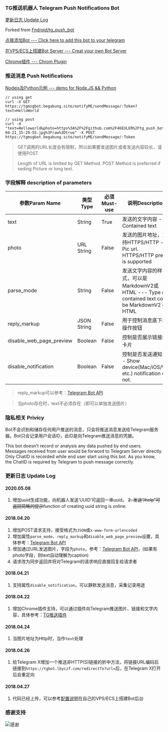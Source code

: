 
### TG推送机器人 Telegram Push Notifications Bot
[更新日志 Update Log](https://github.com/46EULER/tg_push_bot#%E6%9B%B4%E6%96%B0%E6%97%A5%E5%BF%97)


Forked from [Fndroid/tg_push_bot](https://github.com/Fndroid/tg_push_bot)

[点我添加Bot --- Click here to add this bot to your telegram](https://t.me/begabung_bot) 

[在VPS/ECS上搭建Bot Server --- Creat your own Bot Server](SETUP.md)

[Chrome插件 --- Chrom Plugin](https://github.com/Fndroid/tg_notification_chrome)

### 推送消息 Push Notifications


[Nodejs及Python示例 --- demo for Node.JS && Python](https://github.com/46EULER/tg_push_bot/tree/master/examples)

```
// using get
curl -X GET https://tgmsgbot.begabung.site/notifyME/sendMessage/:Token?text=HelloWorld

// using post
curl -d "text=Helloworld&photo=https%3A%2F%2Fgithub.com%2F46EULER%2Ftg_push_bot%2Fblob%2Fmaster%2Fimgs%2Fphoto_2018-04-21_15-29-55.jpg%3Fraw%3Dtrue" -X POST https://tgmsgbot.begabung.site/notifyME/sendMessage/:Token
```


> GET调用的URL长度会有限制，所以如果要发送图片或者发送内容较长，请使用POST
> 
> Length of URL is limited by GET Method. POST Method is preferred if seding Picture or long text.

### 字段解释 description of parameters

参数Param Name|类型Type|必须Must-use|说明Description
-|-|-|-
text|String|True|发送的文字内容 --- Contained text
photo|URL String|False|发送的图片地址，支持HTTPS/HTTP --- Pic url. HTTPS/HTTP prefix is supported
parse_mode|String|False|发送文字内容的样式，可以是MarkdownV2或HTML --- Type of contained text could be MarkdownV2 or HTML
reply_markup|JSON String|False|用于控制消息底下的操作按钮
disable_web_page_preview|Boolean|False|控制是否展示链接的卡片
disable_notification|Boolean|False|控制是否发送通知 --- Show device(Mac/iOS/Win etc.) notification or not.

> reply_markup可以参考：[Telegram Bot API](https://core.telegram.org/bots/api#sendmessage)

> 当photo存在时，text不必须存在（即可以单独发送图片）

### 隐私相关 Privicy

Bot不会识别和储存任何用户推送的消息，只会将推送消息发送给Telegram服务器。Bot只会记录用户会话ID，此ID是向Telegram推送消息的凭据。

This bot doesn't record or analysis any data pushed by end users. Messages received from user would be forword to Telegram Server directly.  Only ChatID is recorded while end user start using this bot. As you know, the ChatID is required by Telegram to push message correctly.

### 更新日志 Update Log
#### 2020.05.08
1. 增加uuid生成功能，向机器人发送‘UUID’可返回一串uuid。
~~2. 发送“/help”可返回简略的提示~~function of creating uuid string is online.



#### 2018.04.20

1. 增加POST请求支持，接受格式为``JSON``或``x-www-form-urlencoded``
2. 增加属性``parse_mode``、``reply_markup``和``disable_web_page_preview``设置，具体参考：[Telegram Bot API](https://core.telegram.org/bots/api#sendmessage)
3. 增加通过URL发送图片，字段为``photo``，参考：[Telegram Bot API](https://core.telegram.org/bots/api#sendphoto)，(如果有photo字段，则text自动理解为caption)
4. 请求改为同步返回并将对Telegram的请求响应直接回复给请求者

#### 2018.04.21

1. 支持属性``disable_notification``，可以静默发送消息，采集记录用途

#### 2018.04.22

1. 增加Chrome插件支持，可以通过插件向Telegram推送图片、链接和文字内容，具体参考：[TG推送插件](https://github.com/Fndroid/tg_notification_chrome)

#### 2018.04.24

1. 当图片地址为Http时，当作``text``处理

#### 2018.04.26

1. 给Telegram X增加一个推送非HTTP(S)链接的折中方法，将链接URL编码后链接到``https://tgbot.lbyczf.com/redirectTo?url=``后，在Telegram X打开后会重定向

#### 2018.04.27

1. 代码已经上传，可以参考[配置说明](SETUP.md)在自己的VPS/ECS上搭建Bot后台


### 感谢支持
![感谢](https://github.com/Fndroid/tg_push_bot)
